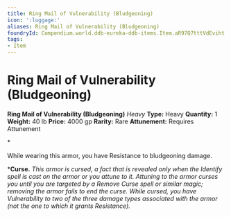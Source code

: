 ```yaml
---
title: Ring Mail of Vulnerability (Bludgeoning)
icon: ':luggage:'
aliases: Ring Mail of Vulnerability (Bludgeoning)
foundryId: Compendium.world.ddb-eureka-ddb-items.Item.aR97Q7tttVdEviht
tags:
- Item
---
```


# Ring Mail of Vulnerability (Bludgeoning)

**Ring Mail of Vulnerability (Bludgeoning)**
_Heavy_
**Type:** Heavy
**Quantity:** 1
**Weight:** 40 lb
**Price:** 4000 gp
**Rarity:** Rare
**Attunement:** Requires Attunement

*<p>While wearing this armor, you have Resistance to bludgeoning damage.

***Curse.** *This armor is cursed, a fact that is revealed only when the Identify spell is cast on the armor or you attune to it. Attuning to the armor curses you until you are targeted by a Remove Curse spell or similar magic; removing the armor fails to end the curse. While cursed, you have Vulnerability to two of the three damage types associated with the armor (not the one to which it grants Resistance).</p>*